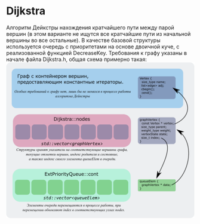# Dijkstra
Алгоритм Дейкстры нахождения кратчайшего пути между парой вершин (в этом варианте не ищутся все кратчайшие пути из начальной вершины во все остальные). В качестве базовой структуры используется очередь с приоритетами на основе двоичной куче, с реализованной функцией DecreaseKey.
Требования к графу указаны в начале файла Dijkstra.h, общая схема примерно такая:
![Структура классов](rect1834.png)
